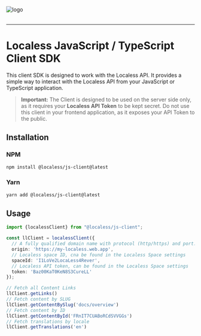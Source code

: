 <br/>
<br/>
<img src="https://github.com/Lessify/localess/wiki/img/logo-adaptive.svg" alt="logo">
<br/>
<br/>

----

# Localess JavaScript / TypeScript Client SDK

This client SDK is designed to work with the Localess API. It provides a simple way to interact with the Localess API from your JavaScript or TypeScript application.

> **Important:** 
> The Client is designed to be used on the server side only, as it requires your **Localess API Token** to be kept secret.
> Do not use this client in your frontend application, as it exposes your API Token to the public.

## Installation

### NPM
````bash
npm install @localess/js-client@latest
````

### Yarn
````bash
yarn add @localess/js-client@latest
````

## Usage

````ts
import {localessClient} from "@localess/js-client";

const llClient = localessClient({
  // A fully qualified domain name with protocol (http/https) and port.
  origin: 'https://my-localess.web.app',
  // Localess space ID, cna be found in the Localess Space settings
  spaceId: 'I1LoVe2LocaLess4Rever',
  // Localess API token, can be found in the Localess Space settings
  token: 'Baz00KaT0KeN8S3CureLL' 
});

// Fetch all Content Links
llClient.getLinks()
// Fetch content by SLUG
llClient.getContentBySlug('docs/overview')
// Fetch content by ID
llClient.getContentById('FRnIT7CUABoRCdSVVGGs')
// Fetch translations by locale
llClient.getTranslations('en') 
````
